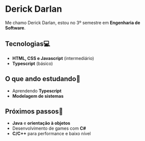 
# Derick Darlan 



Me chamo Derick Darlan, estou no 3º semestre em **Engenharia de Software**.


## Tecnologias💻
- **HTML, CSS e Javascript** (intermediário)
- **Typescript** (básico)

## O que ando estudando📖
- Aprendendo **Typescript**
- **Modelagem de sistemas**

## Próximos passos🔭
- **Java** e **orientação à objetos**
- Desenvolvimento de games com **C#**
- **C/C++** para performance e baixo nível

